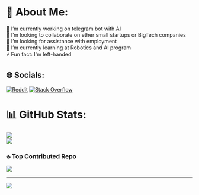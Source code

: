 # 💫 About Me:
🔭 I’m currently working on telegram bot with AI<br>👯 I’m looking to collaborate on ether small startups or BigTech companies<br>🤝 I’m looking for assistance with employment<br>🌱 I’m currently learning at Robotics and AI program<br>⚡ Fun fact: I'm left-handed


## 🌐 Socials:
[![Reddit](https://img.shields.io/badge/Reddit-%23FF4500.svg?logo=Reddit&logoColor=white)](https://reddit.com/user/paradise900) [![Stack Overflow](https://img.shields.io/badge/-Stackoverflow-FE7A16?logo=stack-overflow&logoColor=white)](https://stackoverflow.com/users/20214705) 

# 📊 GitHub Stats:
![](https://github-readme-streak-stats.herokuapp.com/?user=paradise900&theme=ambient_gradient&hide_border=false)<br/>
![](https://github-readme-stats.vercel.app/api/top-langs/?username=paradise900&theme=ambient_gradient&hide_border=false&include_all_commits=true&count_private=false&layout=compact)

### 🔝 Top Contributed Repo
![](https://github-contributor-stats.vercel.app/api?username=paradise900&limit=5&theme=ambient_gradient&combine_all_yearly_contributions=true)

---
[![](https://visitcount.itsvg.in/api?id=paradise900&icon=5&color=3)](https://visitcount.itsvg.in)

<!-- Proudly created with GPRM ( https://gprm.itsvg.in ) -->
